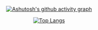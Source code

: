 <div align="center">

[![Ashutosh's github activity graph](https://activity-graph.herokuapp.com/graph?username=zeunxx&bg_color=f6e6d1&color=ffffff&line=ffefef&point=ffefef&area=true&hide_border=true&area_color=ffffff)](https://github.com/ashutosh00710/github-readme-activity-graph)

  [![Top Langs](https://github-readme-stats.vercel.app/api/top-langs/?username=anuraghazra&layout=compact)](https://github.com/anuraghazra/github-readme-stats)

</div>
